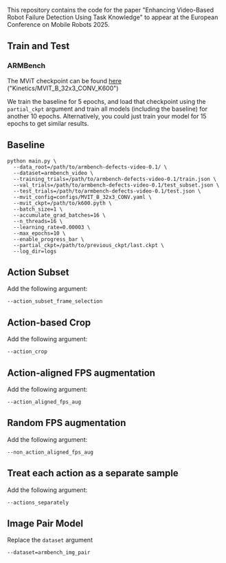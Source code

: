 This repository contains the code for the paper "Enhancing Video-Based Robot Failure Detection Using Task Knowledge" to appear at the European Conference on Mobile Robots 2025.

## Train and Test
### ARMBench

The MViT checkpoint can be found [here](https://github.com/facebookresearch/SlowFast/blob/main/MODEL_ZOO.md) ("Kinetics/MVIT_B_32x3_CONV_K600")

We train the baseline for 5 epochs, and load that checkpoint using the `partial_ckpt` argument and train all models (including the baseline) for another 10 epochs. Alternatively, you could just train your model for 15 epochs to get similar results.

Baseline
--------
```
python main.py \
  --data_root=/path/to/armbench-defects-video-0.1/ \
  --dataset=armbench_video \
  --training_trials=/path/to/armbench-defects-video-0.1/train.json \
  --val_trials=/path/to/armbench-defects-video-0.1/test_subset.json \
  --test_trials=/path/to/armbench-defects-video-0.1/test.json \
  --mvit_config=configs/MVIT_B_32x3_CONV.yaml \
  --mvit_ckpt=/path/to/k600.pyth \
  --batch_size=1 \
  --accumulate_grad_batches=16 \
  --n_threads=16 \
  --learning_rate=0.00003 \
  --max_epochs=10 \
  --enable_progress_bar \
  --partial_ckpt=/path/to/previous_ckpt/last.ckpt \
  --log_dir=logs

```

Action Subset
-------------
Add the following argument:
```
--action_subset_frame_selection
```

Action-based Crop
-----------------
Add the following argument:
```
--action_crop
```

Action-aligned FPS augmentation
-------------------------------
Add the following argument:
```
--action_aligned_fps_aug
```

Random FPS augmentation
-----------------------
Add the following argument:
```
--non_action_aligned_fps_aug
```

Treat each action as a separate sample
---------------------------------------
Add the following argument:
```
--actions_separately
```

Image Pair Model
----------------
Replace the `dataset` argument
```
--dataset=armbench_img_pair
```
